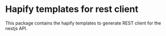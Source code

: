 # Hapify templates for rest client

This package contains the hapify templates to generate 
REST client for the nestjs API.
